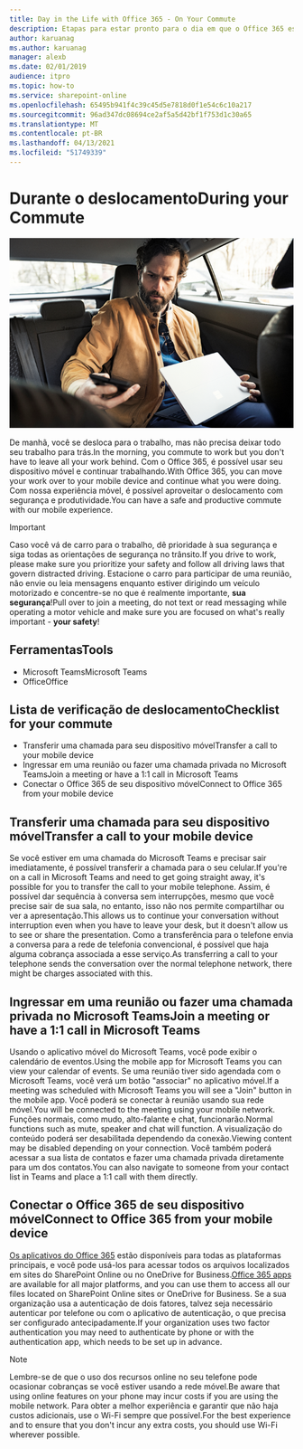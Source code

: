 ```yaml
---
title: Day in the Life with Office 365 - On Your Commute
description: Etapas para estar pronto para o dia em que o Office 365 está em mãos.
author: karuanag
ms.author: karuanag
manager: alexb
ms.date: 02/01/2019
audience: itpro
ms.topic: how-to
ms.service: sharepoint-online
ms.openlocfilehash: 65495b941f4c39c45d5e7818d0f1e54c6c10a217
ms.sourcegitcommit: 96ad347dc08694ce2af5a5d42bf1f753d1c30a65
ms.translationtype: MT
ms.contentlocale: pt-BR
ms.lasthandoff: 04/13/2021
ms.locfileid: "51749339"
---
```

# <a name="during-your-commute"></a><span data-ttu-id="798c1-103">Durante o deslocamento</span><span class="sxs-lookup"><span data-stu-id="798c1-103">During your Commute</span></span>

![Visual do descolamento](media/ditl_commute.png)

<span data-ttu-id="798c1-105">De manhã, você se desloca para o trabalho, mas não precisa deixar todo seu trabalho para trás.</span><span class="sxs-lookup"><span data-stu-id="798c1-105">In the morning, you commute to work but you don't have to leave all your work behind.</span></span> <span data-ttu-id="798c1-106">Com o Office 365, é possível usar seu dispositivo móvel e continuar trabalhando.</span><span class="sxs-lookup"><span data-stu-id="798c1-106">With Office 365, you can move your work over to your mobile device and continue what you were doing.</span></span>  <span data-ttu-id="798c1-107">Com nossa experiência móvel, é possível aproveitar o deslocamento com segurança e produtividade.</span><span class="sxs-lookup"><span data-stu-id="798c1-107">You can have a safe and productive commute with our mobile experience.</span></span>  

> [!IMPORTANT]
> <span data-ttu-id="798c1-108">Caso você vá de carro para o trabalho, dê prioridade à sua segurança e siga todas as orientações de segurança no trânsito.</span><span class="sxs-lookup"><span data-stu-id="798c1-108">If you drive to work, please make sure you prioritize your safety and follow all driving laws that govern distracted driving.</span></span> <span data-ttu-id="798c1-109">Estacione o carro para participar de uma reunião, não envie ou leia mensagens enquanto estiver dirigindo um veículo motorizado e concentre-se no que é realmente importante, **sua segurança**!</span><span class="sxs-lookup"><span data-stu-id="798c1-109">Pull over to join a meeting, do not text or read messaging while operating a motor vehicle and make sure you are focused on what's really important - **your safety**!</span></span>


## <a name="tools"></a><span data-ttu-id="798c1-110">Ferramentas</span><span class="sxs-lookup"><span data-stu-id="798c1-110">Tools</span></span>
- <span data-ttu-id="798c1-111">Microsoft Teams</span><span class="sxs-lookup"><span data-stu-id="798c1-111">Microsoft Teams</span></span>
- <span data-ttu-id="798c1-112">Office</span><span class="sxs-lookup"><span data-stu-id="798c1-112">Office</span></span> 

## <a name="checklist-for-your-commute"></a><span data-ttu-id="798c1-113">Lista de verificação de deslocamento</span><span class="sxs-lookup"><span data-stu-id="798c1-113">Checklist for your commute</span></span>
- <span data-ttu-id="798c1-114">Transferir uma chamada para seu dispositivo móvel</span><span class="sxs-lookup"><span data-stu-id="798c1-114">Transfer a call to your mobile device</span></span>
- <span data-ttu-id="798c1-115">Ingressar em uma reunião ou fazer uma chamada privada no Microsoft Teams</span><span class="sxs-lookup"><span data-stu-id="798c1-115">Join a meeting or have a 1:1 call in Microsoft Teams</span></span>
- <span data-ttu-id="798c1-116">Conectar o Office 365 de seu dispositivo móvel</span><span class="sxs-lookup"><span data-stu-id="798c1-116">Connect to Office 365 from your mobile device</span></span>
 
## <a name="transfer-a-call-to-your-mobile-device"></a><span data-ttu-id="798c1-117">Transferir uma chamada para seu dispositivo móvel</span><span class="sxs-lookup"><span data-stu-id="798c1-117">Transfer a call to your mobile device</span></span>
<span data-ttu-id="798c1-118">Se você estiver em uma chamada do Microsoft Teams e precisar sair imediatamente, é possível transferir a chamada para o seu celular.</span><span class="sxs-lookup"><span data-stu-id="798c1-118">If you're on a call in Microsoft Teams and need to get going straight away, it's possible for you to transfer the call to your mobile telephone.</span></span> <span data-ttu-id="798c1-119">Assim, é possível dar sequência à conversa sem interrupções, mesmo que você precise sair de sua sala, no entanto, isso não nos permite compartilhar ou ver a apresentação.</span><span class="sxs-lookup"><span data-stu-id="798c1-119">This allows us to continue your conversation without interruption even when you have to leave your desk, but it doesn't allow us to see or share the presentation.</span></span> <span data-ttu-id="798c1-120">Como a transferência para o telefone envia a conversa para a rede de telefonia convencional, é possível que haja alguma cobrança associada a esse serviço.</span><span class="sxs-lookup"><span data-stu-id="798c1-120">As transferring a call to your telephone sends the conversation over the normal telephone network, there might be charges associated with this.</span></span>

## <a name="join-a-meeting-or-have-a-11-call-in-microsoft-teams"></a><span data-ttu-id="798c1-121">Ingressar em uma reunião ou fazer uma chamada privada no Microsoft Teams</span><span class="sxs-lookup"><span data-stu-id="798c1-121">Join a meeting or have a 1:1 call in Microsoft Teams</span></span>
<span data-ttu-id="798c1-122">Usando o aplicativo móvel do Microsoft Teams, você pode exibir o calendário de eventos.</span><span class="sxs-lookup"><span data-stu-id="798c1-122">Using the mobile app for Microsoft Teams you can view your calendar of events.</span></span>  <span data-ttu-id="798c1-123">Se uma reunião tiver sido agendada com o Microsoft Teams, você verá um botão "associar" no aplicativo móvel.</span><span class="sxs-lookup"><span data-stu-id="798c1-123">If a meeting was scheduled with Microsoft Teams you will see a "Join" button in the mobile app.</span></span> <span data-ttu-id="798c1-124">Você poderá se conectar à reunião usando sua rede móvel.</span><span class="sxs-lookup"><span data-stu-id="798c1-124">You will be connected to the meeting using your mobile network.</span></span>  <span data-ttu-id="798c1-125">Funções normais, como mudo, alto-falante e chat, funcionarão.</span><span class="sxs-lookup"><span data-stu-id="798c1-125">Normal functions such as mute, speaker and chat will function.</span></span>  <span data-ttu-id="798c1-126">A visualização do conteúdo poderá ser desabilitada dependendo da conexão.</span><span class="sxs-lookup"><span data-stu-id="798c1-126">Viewing content may be disabled depending on your connection.</span></span> <span data-ttu-id="798c1-127">Você também poderá acessar a sua lista de contatos e fazer uma chamada privada diretamente para um dos contatos.</span><span class="sxs-lookup"><span data-stu-id="798c1-127">You can also navigate to someone from your contact list in Teams and place a 1:1 call with them directly.</span></span> 

## <a name="connect-to-office-365-from-your-mobile-device"></a><span data-ttu-id="798c1-128">Conectar o Office 365 de seu dispositivo móvel</span><span class="sxs-lookup"><span data-stu-id="798c1-128">Connect to Office 365 from your mobile device</span></span>
<span data-ttu-id="798c1-129">[Os aplicativos do Office 365](https://support.office.com/article/set-up-office-apps-and-email-on-a-mobile-device-7dabb6cb-0046-40b6-81fe-767e0b1f014f?ui=en-US&rs=en-US&ad=US) estão disponíveis para todas as plataformas principais, e você pode usá-los para acessar todos os arquivos localizados em sites do SharePoint Online ou no OneDrive for Business.</span><span class="sxs-lookup"><span data-stu-id="798c1-129">[Office 365 apps](https://support.office.com/article/set-up-office-apps-and-email-on-a-mobile-device-7dabb6cb-0046-40b6-81fe-767e0b1f014f?ui=en-US&rs=en-US&ad=US) are available for all major platforms, and you can use them to access all our files located on SharePoint Online sites or OneDrive for Business.</span></span> <span data-ttu-id="798c1-130">Se a sua organização usa a autenticação de dois fatores, talvez seja necessário autenticar por telefone ou com o aplicativo de autenticação, o que precisa ser configurado antecipadamente.</span><span class="sxs-lookup"><span data-stu-id="798c1-130">If your organization uses two factor authentication you may need to authenticate by phone or with the authentication app, which needs to be set up in advance.</span></span>  

> [!NOTE]
> <span data-ttu-id="798c1-131">Lembre-se de que o uso dos recursos online no seu telefone pode ocasionar cobranças se você estiver usando a rede móvel.</span><span class="sxs-lookup"><span data-stu-id="798c1-131">Be aware that using online features on your phone may incur costs if you are using the mobile network.</span></span> <span data-ttu-id="798c1-132">Para obter a melhor experiência e garantir que não haja custos adicionais, use o Wi-Fi sempre que possível.</span><span class="sxs-lookup"><span data-stu-id="798c1-132">For the best experience and to ensure that you don't incur any extra costs, you should use Wi-Fi wherever possible.</span></span>
